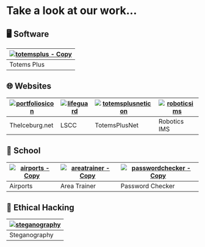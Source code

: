 # Take a look at our work...

## 🖥️ Software
| [![totemsplus - Copy](https://user-images.githubusercontent.com/67003539/181241302-84971b1d-79d6-4521-98c9-1aa833037e6b.png)](https://github.com/The-Iceburg/TotemsPlus) |
| ----------- |
| Totems Plus |

## 🌐 Websites
| [![portfoliosicon](https://user-images.githubusercontent.com/67003539/196788798-533573f1-e2ee-466e-8df9-da567d3fee00.png)](https://github.com/The-Iceburg/Portfolio) | [![lifeguard](https://user-images.githubusercontent.com/67003539/196786827-133c0b1e-42fe-453e-aa73-cef9eb2f254d.png)](https://github.com/The-Iceburg/Lifesaving-Competition-Calculator) | [![totemsplusneticon](https://user-images.githubusercontent.com/67003539/212381542-3df4bc57-5376-4bd0-852f-2139d0fff563.png)](https://github.com/The-Iceburg/TotemsPlusNet) | [![roboticsims](https://github.com/The-Iceburg/.github/assets/95317577/5e1a7fe0-9cb4-4221-b608-8a31f06738c2)](https://github.com/The-Iceburg/Robotics-IMS) |
| -------------- | ---- | ------------- | ------------ |
| TheIceburg.net | LSCC | TotemsPlusNet | Robotics IMS |

## 🏫 School
| [![airports - Copy](https://user-images.githubusercontent.com/67003539/181241372-2044569a-9fae-4413-a4c5-a52c67b2795c.png)](https://github.com/The-Iceburg/Airports) | [![areatrainer - Copy](https://user-images.githubusercontent.com/67003539/181241405-9a9c9efa-168a-49b2-bdf8-de89ca90a0a8.png)](https://github.com/The-Iceburg/Area-Trainer) | [![passwordchecker - Copy](https://user-images.githubusercontent.com/67003539/181241457-676b46f5-3f3d-4522-a70a-34a9545f744b.png)](https://github.com/The-Iceburg/Password-Checker) |
| -------- | ------------ | ---------------- |
| Airports | Area Trainer | Password Checker |

## 👾 Ethical Hacking
| [![steganography](https://user-images.githubusercontent.com/67003539/181245557-52acd31b-6500-48a1-8846-5b477a9353ab.png)](https://github.com/The-Iceburg/Steganography) |
| ------------- |
| Steganography |
